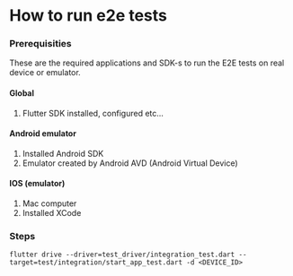 # How to run e2e tests

### Prerequisities

These are the required applications and SDK-s to run the E2E tests on real device or emulator.

#### Global

1. Flutter SDK installed, configured etc...

#### Android emulator

1. Installed Android SDK
2. Emulator created by Android AVD (Android Virtual Device)

#### IOS (emulator)

1. Mac computer
2. Installed XCode

### Steps

```
flutter drive --driver=test_driver/integration_test.dart --target=test/integration/start_app_test.dart -d <DEVICE_ID>
```
